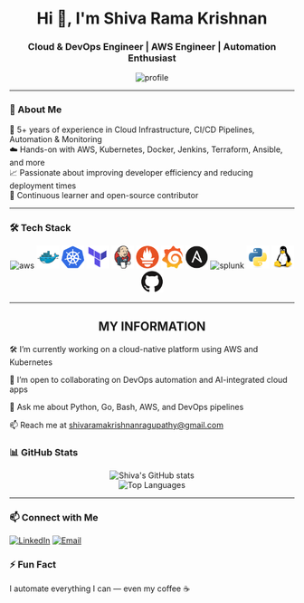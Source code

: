 <h1 align="center">Hi 👋, I'm Shiva Rama Krishnan</h1>
<h3 align="center">Cloud & DevOps Engineer | AWS Engineer | Automation Enthusiast</h3>

<p align="center">
  <img src="https://github.com/user-attachments/assets/836cf357-6ef1-4154-ae7a-0065a8d0af9c" width="300" alt="profile" />
</p>

---

### 🚀 About Me

🔧 5+ years of experience in Cloud Infrastructure, CI/CD Pipelines, Automation & Monitoring  
☁️ Hands-on with AWS, Kubernetes, Docker, Jenkins, Terraform, Ansible, and more  
📈 Passionate about improving developer efficiency and reducing deployment times  
🧠 Continuous learner and open-source contributor  

---

### 🛠️ Tech Stack
<p align="center">
  <img src="https://raw.githubusercontent.com/devicons/devicon/master/icons/aws/aws-original.svg" alt="aws" width="40" title="AWS"/>
  <img src="https://raw.githubusercontent.com/devicons/devicon/master/icons/docker/docker-original.svg" alt="docker" width="40" title="Docker"/>
  <img src="https://raw.githubusercontent.com/devicons/devicon/master/icons/kubernetes/kubernetes-plain.svg" alt="kubernetes" width="40" title="Kubernetes"/>
  <img src="https://raw.githubusercontent.com/devicons/devicon/master/icons/terraform/terraform-original.svg" alt="terraform" width="40" title="Terraform"/>
  <img src="https://raw.githubusercontent.com/devicons/devicon/master/icons/jenkins/jenkins-original.svg" alt="jenkins" width="40" title="Jenkins"/>
  <img src="https://raw.githubusercontent.com/devicons/devicon/master/icons/prometheus/prometheus-original.svg" alt="prometheus" width="40" title="Prometheus"/>
  <img src="https://raw.githubusercontent.com/devicons/devicon/master/icons/grafana/grafana-original.svg" alt="grafana" width="40" title="Grafana"/>
  <img src="https://raw.githubusercontent.com/devicons/devicon/master/icons/ansible/ansible-original.svg" alt="ansible" width="40" title="Ansible"/>
  <img src="https://raw.githubusercontent.com/devicons/devicon/master/icons/splunk/splunk-original.svg" alt="splunk" width="40" title="Splunk"/>
  <img src="https://raw.githubusercontent.com/devicons/devicon/master/icons/python/python-original.svg" alt="python" width="40" title="Python"/>
  <img src="https://raw.githubusercontent.com/devicons/devicon/master/icons/linux/linux-original.svg" alt="linux" width="40" title="Linux"/>
  <img src="https://raw.githubusercontent.com/devicons/devicon/master/icons/github/github-original.svg" alt="github" width="40" title="GitHub"/>
</p>


---
<h2 align="center">MY INFORMATION</h2>
🛠️ I’m currently working on a cloud-native platform using AWS and Kubernetes

🤝 I’m open to collaborating on DevOps automation and AI-integrated cloud apps

💬 Ask me about Python, Go, Bash, AWS, and DevOps pipelines

📫 Reach me at shivaramakrishnanragupathy@gmail.com

### 📊 GitHub Stats

<p align="center">
  <img src="https://github-readme-stats.vercel.app/api?username=Shiva-ragupathy&show_icons=true&theme=tokyonight" alt="Shiva's GitHub stats"/>
  <br/>
  <img src="https://github-readme-stats.vercel.app/api/top-langs/?username=Shiva-ragupathy&layout=compact&theme=tokyonight" alt="Top Languages"/>
</p>

---

### 📫 Connect with Me

[![LinkedIn](https://img.shields.io/badge/LinkedIn-blue?logo=linkedin&logoColor=white)](https://www.linkedin.com/in/linkedin.com/in/shiva-ragupathy)
[![Email](https://img.shields.io/badge/Email-red?logo=gmail&logoColor=white)](mailto:shivaramakrishnanragupathy@gmail.com)


### ⚡ Fun Fact

I automate everything I can — even my coffee ☕
